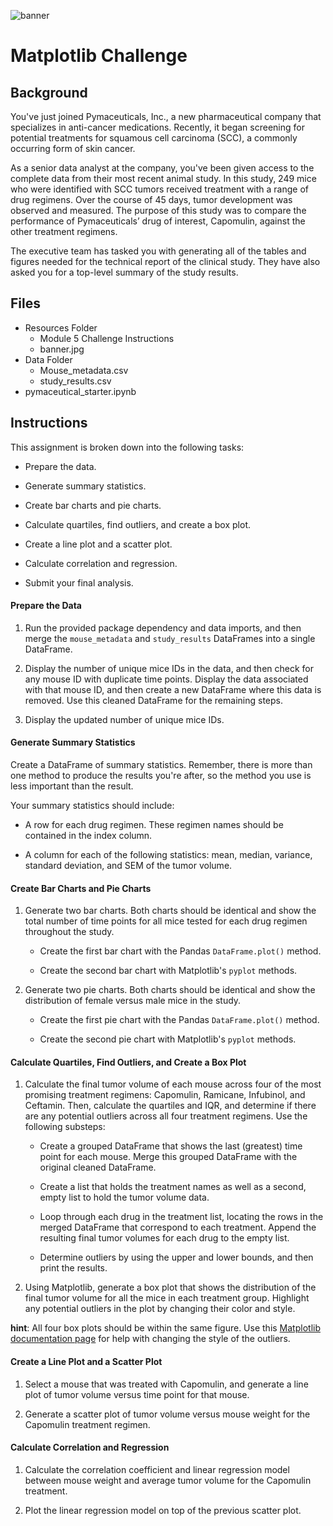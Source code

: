 ![banner](https://github.com/MidnightAlex6/Matplotlib-Challenge/assets/126301312/86c04e14-dd66-46c4-94b1-f6328ce7b60b)

# Matplotlib Challenge

## Background

You've just joined Pymaceuticals, Inc., a new pharmaceutical company that specializes in anti-cancer medications. Recently, it began screening for potential treatments for squamous cell carcinoma (SCC), a commonly occurring form of skin cancer.

As a senior data analyst at the company, you've been given access to the complete data from their most recent animal study. In this study, 249 mice who were identified with SCC tumors received treatment with a range of drug regimens. Over the course of 45 days, tumor development was observed and measured. The purpose of this study was to compare the performance of Pymaceuticals’ drug of interest, Capomulin, against the other treatment regimens.

The executive team has tasked you with generating all of the tables and figures needed for the technical report of the clinical study. They have also asked you for a top-level summary of the study results.

## Files

   * Resources Folder
      - Module 5 Challenge Instructions
      - banner.jpg
   * Data Folder
      - Mouse_metadata.csv
      - study_results.csv
   * pymaceutical_starter.ipynb

## Instructions

This assignment is broken down into the following tasks:

* Prepare the data.

* Generate summary statistics.

* Create bar charts and pie charts.

* Calculate quartiles, find outliers, and create a box plot.

* Create a line plot and a scatter plot.

* Calculate correlation and regression.

* Submit your final analysis.

#### Prepare the Data

1. Run the provided package dependency and data imports, and then merge the `mouse_metadata` and `study_results` DataFrames into a single DataFrame.

2. Display the number of unique mice IDs in the data, and then check for any mouse ID with duplicate time points. Display the data associated with that mouse ID, and then create a new DataFrame where this data is removed. Use this cleaned DataFrame for the remaining steps.

3. Display the updated number of unique mice IDs.

#### Generate Summary Statistics

Create a DataFrame of summary statistics. Remember, there is more than one method to produce the results you're after, so the method you use is less important than the result.

Your summary statistics should include:

* A row for each drug regimen. These regimen names should be contained in the index column.

* A column for each of the following statistics: mean, median, variance, standard deviation, and SEM of the tumor volume.

#### Create Bar Charts and Pie Charts

1. Generate two bar charts. Both charts should be identical and show the total number of time points for all mice tested for each drug regimen throughout the study.

    * Create the first bar chart with the Pandas `DataFrame.plot()` method.

    * Create the second bar chart with Matplotlib's `pyplot` methods.

2. Generate two pie charts. Both charts should be identical and show the distribution of female versus male mice in the study.

    * Create the first pie chart with the Pandas `DataFrame.plot()` method.

    * Create the second pie chart with Matplotlib's `pyplot` methods.

#### Calculate Quartiles, Find Outliers, and Create a Box Plot

1. Calculate the final tumor volume of each mouse across four of the most promising treatment regimens: Capomulin, Ramicane, Infubinol, and Ceftamin. Then, calculate the quartiles and IQR, and determine if there are any potential outliers across all four treatment regimens. Use the following substeps:

    * Create a grouped DataFrame that shows the last (greatest) time point for each mouse. Merge this grouped DataFrame with the original cleaned DataFrame.

    * Create a list that holds the treatment names as well as a second, empty list to hold the tumor volume data.

    * Loop through each drug in the treatment list, locating the rows in the merged DataFrame that correspond to each treatment. Append the resulting final tumor volumes for each drug to the empty list.

    * Determine outliers by using the upper and lower bounds, and then print the results.

2. Using Matplotlib, generate a box plot that shows the distribution of the final tumor volume for all the mice in each treatment group. Highlight any potential outliers in the plot by changing their color and style.

  **hint**: All four box plots should be within the same figure. Use this [Matplotlib documentation page](https://matplotlib.org/gallery/pyplots/boxplot_demo_pyplot.html#sphx-glr-gallery-pyplots-boxplot-demo-pyplot-py) for help with changing the style of the outliers.

#### Create a Line Plot and a Scatter Plot

1. Select a mouse that was treated with Capomulin, and generate a line plot of tumor volume versus time point for that mouse.

2. Generate a scatter plot of tumor volume versus mouse weight for the Capomulin treatment regimen.

#### Calculate Correlation and Regression

1. Calculate the correlation coefficient and linear regression model between mouse weight and average tumor volume for the Capomulin treatment.

2. Plot the linear regression model on top of the previous scatter plot.
